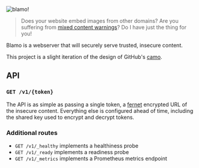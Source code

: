 ![blamo!][blamologo]

>Does your website embed images from other domains? Are you suffering from [mixed content warnings]? Do I have just the thing for you!

Blamo is a webserver that will securely serve trusted, insecure content.

This project is a slight iteration of the design of GitHub's [camo].

## API

### `GET /v1/{token}`

The API is as simple as passing a single token, a [fernet] encrypted URL of the insecure content. Everything else is configured ahead of time, including the shared key used to encrypt and decrypt tokens.

### Additional routes

* `GET /v1/_healthy` implements a healthiness probe
* `GET /v1/_ready` implements a readiness probe
* `GET /v1/_metrics` implements a Prometheus metrics endpoint

[blamologo]: https://user-images.githubusercontent.com/343539/81027263-0e30ec00-8e4b-11ea-8402-b097654a81ae.png
[mixed content warnings]: https://developer.mozilla.org/en-US/docs/Web/Security/Mixed_content
[camo]: https://github.com/atmos/camo
[fernet]: https://github.com/fernet/spec
